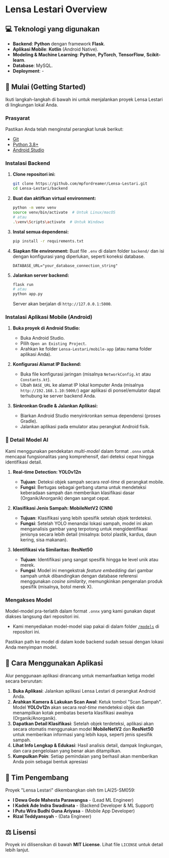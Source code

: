 # Lensa Lestari Overview

## 💻 Teknologi yang digunakan

- **Backend**: **Python** dengan framework **Flask**.
- **Aplikasi Mobile**: **Kotlin** (Android Native).
- **Modeling & Machine Learning**: **Python**, **PyTorch**, **TensorFlow**, **Scikit-learn**.
- **Database**: MySQL.
- **Deployment**: -

## 🚀 Mulai (Getting Started)

Ikuti langkah-langkah di bawah ini untuk menjalankan proyek Lensa Lestari di lingkungan lokal Anda.

### Prasyarat

Pastikan Anda telah menginstal perangkat lunak berikut:
- [Git](https://git-scm.com/)
- [Python 3.8+](https://www.python.org/)
- [Android Studio](https://developer.android.com/studio)

### Instalasi Backend

1.  **Clone repositori ini:**
    ```bash
    git clone https://github.com/mpfordreamer/Lensa-Lestari.git
    cd Lensa-Lestari/backend
    ```

2.  **Buat dan aktifkan virtual environment:**
    ```bash
    python -m venv venv
    source venv/bin/activate  # Untuk Linux/macOS
    # atau
    .\venv\Scripts\activate  # Untuk Windows
    ```

3.  **Instal semua dependensi:**
    ```bash
    pip install -r requirements.txt
    ```

4.  **Siapkan file environment:**
    Buat file `.env` di dalam folder `backend/` dan isi dengan konfigurasi yang diperlukan, seperti koneksi database.
    ```env
    DATABASE_URL="your_database_connection_string"
    ```

5.  **Jalankan server backend:**
    ```bash
    flask run
    # atau
    python app.py
    ```
    Server akan berjalan di `http://127.0.0.1:5000`.

### Instalasi Aplikasi Mobile (Android)

1.  **Buka proyek di Android Studio:**
    - Buka Android Studio.
    - Pilih `Open an Existing Project`.
    - Arahkan ke folder `Lensa-Lestari/mobile-app` (atau nama folder aplikasi Anda).

2.  **Konfigurasi Alamat IP Backend:**
    - Buka file konfigurasi jaringan (misalnya `NetworkConfig.kt` atau `Constants.kt`).
    - Ubah `BASE_URL` ke alamat IP lokal komputer Anda (misalnya `http://192.168.1.10:5000/`) agar aplikasi di ponsel/emulator dapat terhubung ke server backend Anda.
    
3.  **Sinkronkan Gradle & Jalankan Aplikasi:**
    - Biarkan Android Studio menyinkronkan semua dependensi (proses Gradle).
    - Jalankan aplikasi pada emulator atau perangkat Android fisik.

### 🧠 Detail Model AI

Kami menggunakan pendekatan *multi-model* dalam format `.onnx` untuk mencapai fungsionalitas yang komprehensif, dari deteksi cepat hingga identifikasi detail.

1.  **Real-time Detection: YOLOv12n**
    - **Tujuan**: Deteksi objek sampah secara *real-time* di perangkat mobile.
    - **Fungsi**: Bertugas sebagai gerbang utama untuk mendeteksi keberadaan sampah dan memberikan klasifikasi dasar (Organik/Anorganik) dengan sangat cepat.

2.  **Klasifikasi Jenis Sampah: MobileNetV2 (CNN)**
    - **Tujuan**: Klasifikasi yang lebih spesifik setelah objek terdeteksi.
    - **Fungsi**: Setelah YOLO menandai lokasi sampah, model ini akan menganalisis gambar yang terpotong untuk mengidentifikasi jenisnya secara lebih detail (misalnya: botol plastik, kardus, daun kering, sisa makanan).

3.  **Identifikasi via Similaritas: ResNet50**
    - **Tujuan**: Identifikasi yang sangat spesifik hingga ke level unik atau merek.
    - **Fungsi**: Model ini mengekstrak *feature embedding* dari gambar sampah untuk dibandingkan dengan database referensi menggunakan *cosine similarity*, memungkinkan pengenalan produk spesifik (misalnya, botol merek X).

### Mengakses Model

Model-model pra-terlatih dalam format `.onnx` yang kami gunakan dapat diakses langsung dari repositori ini.

-   Kami menyediakan model-model siap pakai di dalam folder [`/models`](https://github.com/mpfordreamer/Lensa-Lestari) di repositori ini.

Pastikan path ke model di dalam kode backend sudah sesuai dengan lokasi Anda menyimpan model.

## 📱 Cara Menggunakan Aplikasi

Alur penggunaan aplikasi dirancang untuk memanfaatkan ketiga model secara berurutan:

1.  **Buka Aplikasi**: Jalankan aplikasi Lensa Lestari di perangkat Android Anda.
2.  **Arahkan Kamera & Lakukan Scan Awal**: Ketuk tombol "Scan Sampah". Model **YOLOv12n** akan secara *real-time* mendeteksi objek dan menampilkan kotak pembatas beserta klasifikasi awalnya (Organik/Anorganik).
3.  **Dapatkan Detail Klasifikasi**: Setelah objek terdeteksi, aplikasi akan secara otomatis menggunakan model **MobileNetV2** dan **ResNet50** untuk memberikan informasi yang lebih kaya, seperti jenis spesifik sampah.
4.  **Lihat Info Lengkap & Edukasi**: Hasil analisis detail, dampak lingkungan, dan cara pengelolaan yang benar akan ditampilkan.
5.  **Kumpulkan Poin**: Setiap pemindaian yang berhasil akan memberikan Anda poin sebagai bentuk apresiasi

## 👥 Tim Pengembang

Proyek "Lensa Lestari" dikembangkan oleh tim LAI25-SM059:

- **I Dewa Gede Mahesta Parawangsa** - (Lead ML Engineer)
- **I Kadek Ade Indra Swadinata** - (Backend Developer & ML Support)
- **I Putu Wira Budhi Guna Ariyasa** - (Mobile App Developer)
- **Rizal Teddyansyah** - (Data Engineer)

## ⚖️ Lisensi

Proyek ini dilisensikan di bawah **MIT License**. Lihat file `LICENSE` untuk detail lebih lanjut.
